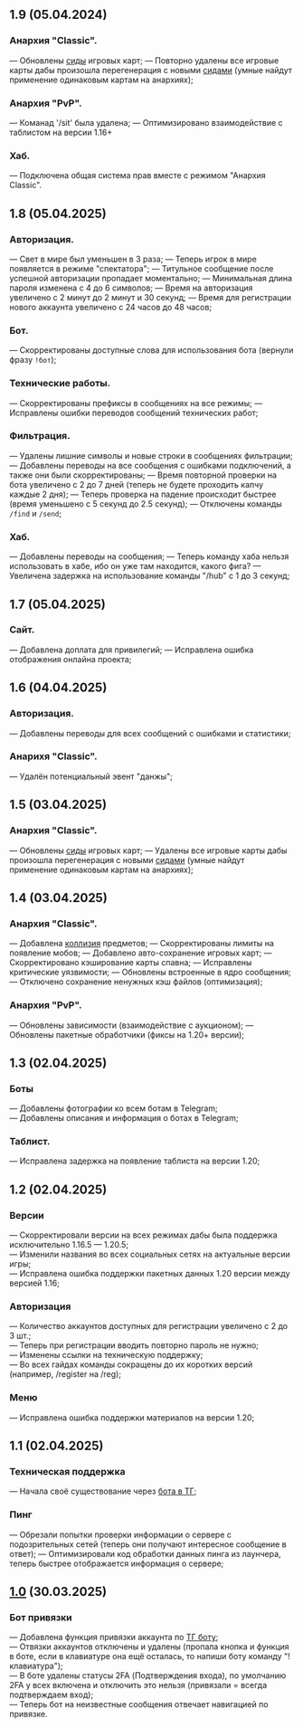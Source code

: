 ## 1.9 (05.04.2024)

### Анархия "Classic".
— Обновлены [сиды](https://minecraft.fandom.com/wiki/Seeds) игровых карт;
— Повторно удалены все игровые карты дабы произошла перегенерация с новыми [сидами](https://minecraft.fandom.com/wiki/Seeds) (умные найдут применение одинаковым картам на анархиях);

### Анархия "PvP".
— Команад '/sit' была удалена;
— Оптимизировано взаимодействие c таблистом на версии 1.16+

### Хаб.
— Подключена общая система прав вместе с режимом "Анархия Classic".

## 1.8 (05.04.2025)

### Авторизация.
— Свет в мире был уменьшен в 3 раза;
— Теперь игрок в мире появляется в режиме "спектатора";
— Титульное сообщение после успешной авторизации пропадает моментально;
— Минимальная длина пароля изменена с 4 до 6 символов;
— Время на авторизация увеличено с 2 минут до 2 минут и 30 секунд;
— Время для регистрации нового аккаунта увеличено с 24 часов до 48 часов;
### Бот.
— Скорректированы доступные слова для использования бота (вернули фразу `!бот`);
### Технические работы.
— Скорректированы префиксы в сообщениях на все режимы;
— Исправлены ошибки переводов сообщений технических работ;
### Фильтрация.
— Удалены лишние символы и новые строки в сообщениях фильтрации;
— Добавлены переводы на все сообщения с ошибками подключений, а также они были скорректированы;
— Время повторной проверки на бота увеличено с 2 до 7 дней (теперь не будете проходить капчу каждые 2 дня);
— Теперь проверка на падение происходит быстрее (время уменьшено с 5 секунд до 2.5 секунд);
— Отключены команды `/find` и `/send`;
### Хаб.
— Добавлены переводы на сообщения;
— Теперь команду хаба нельзя использовать в хабе, ибо он уже там находится, какого фига?
— Увеличена задержка на использование команды "/hub" с 1 до 3 секунд;

## 1.7 (05.04.2025)

### Сайт.
— Добавлена доплата для привилегий;
— Исправлена ошибка отображения онлайна проекта;

## 1.6 (04.04.2025)

### Авторизация.
— Добавлены переводы для всех сообщений с ошибками и статистики;

### Анарихя "Classic".
— Удалён потенциальный эвент "данжы";

## 1.5 (03.04.2025)

### Анархия "Classic".
— Обновлены [сиды](https://minecraft.fandom.com/wiki/Seeds) игровых карт;
— Удалены все игровые карты дабы произошла перегенерация с новыми [сидами](https://minecraft.fandom.com/wiki/Seeds) (умные найдут применение одинаковым картам на анархиях);

## 1.4 (03.04.2025)

### Анархия "Classic".
— Добавлена [коллизия](https://www.mcpk.wiki/wiki/Collisions) предметов;
— Скорректированы лимиты на появление мобов;
— Добавлено авто-сохранение игровых карт;
— Скорректировано кэширование карты спавна;
— Исправлены критические уязвимости;
— Обновлены встроенные в ядро сообщения;
— Отключено сохранение ненужных кэш файлов (оптимизация);

### Анархия "PvP".
— Обновлены зависимости (взаимодействие с аукционом);
— Обновлены пакетные обработчики (фиксы на 1.20+ версии);

## 1.3 (02.04.2025)

### Боты
— Добавлены фотографии ко всем ботам в Telegram;  
— Добавлены описания и информация о ботах в Telegram;  

### Таблист.
— Исправлена задержка на появление таблиста на версии 1.20;

## 1.2 (02.04.2025)

### Версии
— Скорректировали версии на всех режимах дабы была поддержка исключительно 1.16.5 — 1.20.5;  
— Изменили названия во всех социальных сетях на актуальные версии игры;  
— Исправлена ошибка поддержки пакетных данных 1.20 версии между версией 1.16;  

### Авторизация
— Количество аккаунтов доступных для регистрации увеличено с 2 до 3 шт.;  
— Теперь при регистрации вводить повторно пароль не нужно;  
— Изменены ссылки на техническую поддержку;  
— Во всех гайдах команды сокращены до их коротких версий (например, /register на /reg);  

### Меню
— Исправлена ошибка поддержки материалов на версии 1.20;  

## 1.1 (02.04.2025)

### Техническая поддержка
— Начала своё существование через [бота в ТГ](t.me/agetimehelpbot);

### Пинг
— Обрезали попытки проверки информации о сервере с подозрительных сетей (теперь они получают интересное сообщение в ответ);
— Оптимизировали код обработки данных пинга из лаунчера, теперь быстрее отображается информация о сервере;

## [1.0](https://t.me/agetime_dev/70) (30.03.2025)

### Бот привязки
— Добавлена функция привязки аккаунта по [ТГ боту](t.me/agetimebot);  
— Отвязки аккаунтов отключены и удалены (пропала кнопка и функция в боте, если в клавиатуре она ещё осталась, то напиши боту команду "!клавиатура");  
— В боте удалены статусы 2FA (Подтверждения входа), по умолчанию 2FA у всех включена и отключить это нельзя (привязали = всегда подтверждаем вход);  
— Теперь бот на неизвестные сообщения отвечает навигацией по привязке.  